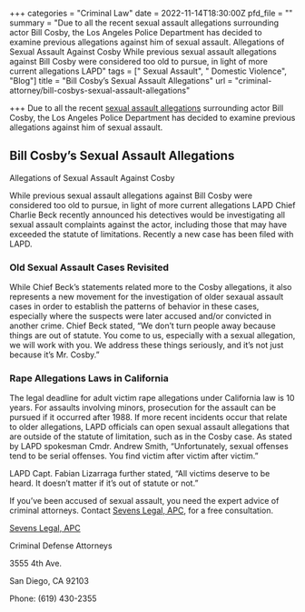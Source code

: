 +++
categories = "Criminal Law"
date = 2022-11-14T18:30:00Z
pfd_file = ""
summary = "Due to all the recent sexual assault allegations surrounding actor Bill Cosby, the Los Angeles Police Department has decided to examine previous allegations against him of sexual assault. Allegations of Sexual Assault Against Cosby While previous sexual assault allegations against Bill Cosby were considered too old to pursue, in light of more current allegations LAPD"
tags = [" Sexual Assault", " Domestic Violence", "Blog"]
title = "Bill Cosby’s Sexual Assault Allegations"
url = "criminal-attorney/bill-cosbys-sexual-assault-allegations"

+++
Due to all the recent [sexual assault allegations](https://www.sevenslegal.com/ "Sevens Legal, APC") surrounding actor Bill Cosby, the Los Angeles Police Department has decided to examine previous allegations against him of sexual assault.

## Bill Cosby’s Sexual Assault Allegations

Allegations of Sexual Assault Against Cosby

While previous sexual assault allegations against Bill Cosby were considered too old to pursue, in light of more current allegations LAPD Chief Charlie Beck recently announced his detectives would be investigating all sexual assault complaints against the actor, including those that may have exceeded the statute of limitations. Recently a new case has been filed with LAPD.

### Old Sexual Assault Cases Revisited

While Chief Beck’s statements related more to the Cosby allegations, it also represents a new movement for the investigation of older sexaual assault cases in order to establish the patterns of behavior in these cases, especially where the suspects were later accused and/or convicted in another crime. Chief Beck stated, “We don’t turn people away because things are out of statute. You come to us, especially with a sexual allegation, we will work with you. We address these things seriously, and it’s not just because it’s Mr. Cosby.”

### Rape Allegations Laws in California

The legal deadline for adult victim rape allegations under California law is 10 years. For assaults involving minors, prosecution for the assault can be pursued if it occurred after 1988. If more recent incidents occur that relate to older allegations, LAPD officials can open sexual assault allegations that are outside of the statute of limitation, such as in the Cosby case. As stated by LAPD spokesman Cmdr. Andrew Smith, “Unfortunately, sexual offenses tend to be serial offenses. You find victim after victim after victim.”

LAPD Capt. Fabian Lizarraga further stated, “All victims deserve to be heard. It doesn’t matter if it’s out of statute or not.”

If you’ve been accused of sexual assault, you need the expert advice of criminal attorneys. Contact [Sevens Legal, APC](https://www.sevenslegal.com/ "Sevens Legal, APC"), for a free consultation.

[Sevens Legal, APC](https://www.sevenslegal.com/ "Sevens Legal, APC")

Criminal Defense Attorneys

3555 4th Ave.

San Diego, CA 92103

Phone: (619) 430-2355